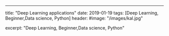 ---
title: "Deep Learning applications"
date: 2019-01-19
tags: [Deep Learning, Beginner,Data science, Python]
header:
  #image: "/images/kal.jpg"

excerpt: "Deep Learning, Beginner,Data science, Python"
